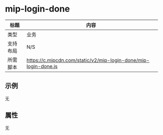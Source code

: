 # mip-login-done

标题|内容
----|----
类型|业务
支持布局|N/S
所需脚本|https://c.mipcdn.com/static/v2/mip-login-done/mip-login-done.js

## 示例
无

## 属性
无

